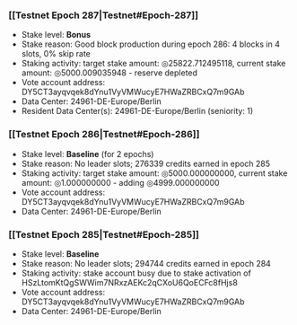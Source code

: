 ### [[Testnet Epoch 287|Testnet#Epoch-287]]
* Stake level: **Bonus**
* Stake reason: Good block production during epoch 286: 4 blocks in 4 slots, 0% skip rate
* Staking activity: target stake amount: ◎25822.712495118, current stake amount: ◎5000.009035948 - reserve depleted
* Vote account address: DY5CT3ayqvqek8dYnu1VyVMWucyE7HWaZRBCxQ7m9GAb
* Data Center: 24961-DE-Europe/Berlin
* Resident Data Center(s): 24961-DE-Europe/Berlin (seniority: 1)
### [[Testnet Epoch 286|Testnet#Epoch-286]]
* Stake level: **Baseline** (for 2 epochs)
* Stake reason: No leader slots; 276339 credits earned in epoch 285
* Staking activity: target stake amount: ◎5000.000000000, current stake amount: ◎1.000000000 - adding ◎4999.000000000
* Vote account address: DY5CT3ayqvqek8dYnu1VyVMWucyE7HWaZRBCxQ7m9GAb
* Data Center: 24961-DE-Europe/Berlin
### [[Testnet Epoch 285|Testnet#Epoch-285]]
* Stake level: **Baseline**
* Stake reason: No leader slots; 294744 credits earned in epoch 284
* Staking activity: stake account busy due to stake activation of HSzLtomKtQgSWWim7NRxzAEKc2qCXoU6QoECFc8fHjs8
* Vote account address: DY5CT3ayqvqek8dYnu1VyVMWucyE7HWaZRBCxQ7m9GAb
* Data Center: 24961-DE-Europe/Berlin